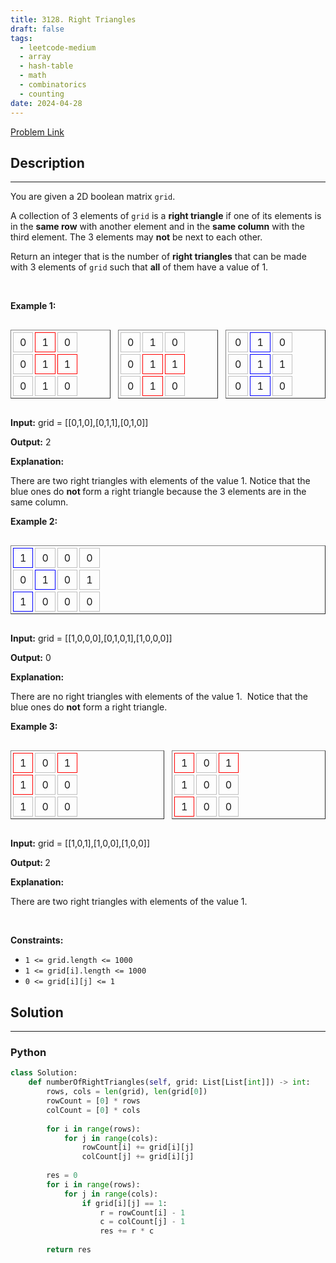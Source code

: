 ```yaml
---
title: 3128. Right Triangles
draft: false
tags: 
  - leetcode-medium
  - array
  - hash-table
  - math
  - combinatorics
  - counting
date: 2024-04-28
---
```


[Problem Link](https://leetcode.com/problems/right-triangles/)

## Description

---
<p>You are given a 2D boolean matrix <code>grid</code>.</p>

<p>A collection of 3 elements of <code>grid</code> is a <strong>right triangle</strong> if one of its elements is in the <strong>same row</strong> with another element and in the <strong>same column</strong> with the third element. The 3 elements may <strong>not</strong> be next to each other.</p>

<p>Return an integer that is the number of <strong>right triangles</strong> that can be made with 3 elements of <code>grid</code> such that <strong>all</strong> of them have a value of 1.</p>

<p>&nbsp;</p>
<p><strong class="example">Example 1:</strong></p>

<div style="display:flex; gap: 12px;">
<table border="1" cellspacing="3" style="border-collapse: separate; text-align: center;">
	<tbody>
		<tr>
			<td data-darkreader-inline-border-bottom="" data-darkreader-inline-border-left="" data-darkreader-inline-border-right="" data-darkreader-inline-border-top="" style="padding: 5px 10px; border: 1px solid silver; --darkreader-inline-border-top: #8c8273; --darkreader-inline-border-right: #8c8273; --darkreader-inline-border-bottom: #8c8273; --darkreader-inline-border-left: #8c8273;">0</td>
			<td data-darkreader-inline-border-bottom="" data-darkreader-inline-border-left="" data-darkreader-inline-border-right="" data-darkreader-inline-border-top="" style="padding: 5px 10px; border: 1px solid red; --darkreader-inline-border-top: #b30000; --darkreader-inline-border-right: #b30000; --darkreader-inline-border-bottom: #b30000; --darkreader-inline-border-left: #b30000;">1</td>
			<td data-darkreader-inline-border-bottom="" data-darkreader-inline-border-left="" data-darkreader-inline-border-right="" data-darkreader-inline-border-top="" style="padding: 5px 10px; border: 1px solid silver; --darkreader-inline-border-top: #8c8273; --darkreader-inline-border-right: #8c8273; --darkreader-inline-border-bottom: #8c8273; --darkreader-inline-border-left: #8c8273;">0</td>
		</tr>
		<tr>
			<td data-darkreader-inline-border-bottom="" data-darkreader-inline-border-left="" data-darkreader-inline-border-right="" data-darkreader-inline-border-top="" style="padding: 5px 10px; border: 1px solid silver; --darkreader-inline-border-top: #8c8273; --darkreader-inline-border-right: #8c8273; --darkreader-inline-border-bottom: #8c8273; --darkreader-inline-border-left: #8c8273;">0</td>
			<td data-darkreader-inline-border-bottom="" data-darkreader-inline-border-left="" data-darkreader-inline-border-right="" data-darkreader-inline-border-top="" style="padding: 5px 10px; border: 1px solid red; --darkreader-inline-border-top: #b30000; --darkreader-inline-border-right: #b30000; --darkreader-inline-border-bottom: #b30000; --darkreader-inline-border-left: #b30000;">1</td>
			<td data-darkreader-inline-border-bottom="" data-darkreader-inline-border-left="" data-darkreader-inline-border-right="" data-darkreader-inline-border-top="" style="padding: 5px 10px; border: 1px solid red; --darkreader-inline-border-top: #b30000; --darkreader-inline-border-right: #b30000; --darkreader-inline-border-bottom: #b30000; --darkreader-inline-border-left: #b30000;">1</td>
		</tr>
		<tr>
			<td data-darkreader-inline-border-bottom="" data-darkreader-inline-border-left="" data-darkreader-inline-border-right="" data-darkreader-inline-border-top="" style="padding: 5px 10px; border: 1px solid silver; --darkreader-inline-border-top: #8c8273; --darkreader-inline-border-right: #8c8273; --darkreader-inline-border-bottom: #8c8273; --darkreader-inline-border-left: #8c8273;">0</td>
			<td data-darkreader-inline-border-bottom="" data-darkreader-inline-border-left="" data-darkreader-inline-border-right="" data-darkreader-inline-border-top="" style="padding: 5px 10px; border: 1px solid silver; --darkreader-inline-border-top: #8c8273; --darkreader-inline-border-right: #8c8273; --darkreader-inline-border-bottom: #8c8273; --darkreader-inline-border-left: #8c8273;">1</td>
			<td data-darkreader-inline-border-bottom="" data-darkreader-inline-border-left="" data-darkreader-inline-border-right="" data-darkreader-inline-border-top="" style="padding: 5px 10px; border: 1px solid silver; --darkreader-inline-border-top: #8c8273; --darkreader-inline-border-right: #8c8273; --darkreader-inline-border-bottom: #8c8273; --darkreader-inline-border-left: #8c8273;">0</td>
		</tr>
	</tbody>
</table>

<table border="1" cellspacing="3" style="border-collapse: separate; text-align: center;">
	<tbody>
		<tr>
			<td data-darkreader-inline-border-bottom="" data-darkreader-inline-border-left="" data-darkreader-inline-border-right="" data-darkreader-inline-border-top="" style="padding: 5px 10px; border: 1px solid silver; --darkreader-inline-border-top: #8c8273; --darkreader-inline-border-right: #8c8273; --darkreader-inline-border-bottom: #8c8273; --darkreader-inline-border-left: #8c8273;">0</td>
			<td data-darkreader-inline-border-bottom="" data-darkreader-inline-border-left="" data-darkreader-inline-border-right="" data-darkreader-inline-border-top="" style="padding: 5px 10px; border: 1px solid silver; --darkreader-inline-border-top: #8c8273; --darkreader-inline-border-right: #8c8273; --darkreader-inline-border-bottom: #8c8273; --darkreader-inline-border-left: #8c8273;">1</td>
			<td data-darkreader-inline-border-bottom="" data-darkreader-inline-border-left="" data-darkreader-inline-border-right="" data-darkreader-inline-border-top="" style="padding: 5px 10px; border: 1px solid silver; --darkreader-inline-border-top: #8c8273; --darkreader-inline-border-right: #8c8273; --darkreader-inline-border-bottom: #8c8273; --darkreader-inline-border-left: #8c8273;">0</td>
		</tr>
		<tr>
			<td data-darkreader-inline-border-bottom="" data-darkreader-inline-border-left="" data-darkreader-inline-border-right="" data-darkreader-inline-border-top="" style="padding: 5px 10px; border: 1px solid silver; --darkreader-inline-border-top: #8c8273; --darkreader-inline-border-right: #8c8273; --darkreader-inline-border-bottom: #8c8273; --darkreader-inline-border-left: #8c8273;">0</td>
			<td data-darkreader-inline-border-bottom="" data-darkreader-inline-border-left="" data-darkreader-inline-border-right="" data-darkreader-inline-border-top="" style="padding: 5px 10px; border: 1px solid red; --darkreader-inline-border-top: #b30000; --darkreader-inline-border-right: #b30000; --darkreader-inline-border-bottom: #b30000; --darkreader-inline-border-left: #b30000;">1</td>
			<td data-darkreader-inline-border-bottom="" data-darkreader-inline-border-left="" data-darkreader-inline-border-right="" data-darkreader-inline-border-top="" style="padding: 5px 10px; border: 1px solid red; --darkreader-inline-border-top: #b30000; --darkreader-inline-border-right: #b30000; --darkreader-inline-border-bottom: #b30000; --darkreader-inline-border-left: #b30000;">1</td>
		</tr>
		<tr>
			<td data-darkreader-inline-border-bottom="" data-darkreader-inline-border-left="" data-darkreader-inline-border-right="" data-darkreader-inline-border-top="" style="padding: 5px 10px; border: 1px solid silver; --darkreader-inline-border-top: #8c8273; --darkreader-inline-border-right: #8c8273; --darkreader-inline-border-bottom: #8c8273; --darkreader-inline-border-left: #8c8273;">0</td>
			<td data-darkreader-inline-border-bottom="" data-darkreader-inline-border-left="" data-darkreader-inline-border-right="" data-darkreader-inline-border-top="" style="padding: 5px 10px; border: 1px solid red; --darkreader-inline-border-top: #b30000; --darkreader-inline-border-right: #b30000; --darkreader-inline-border-bottom: #b30000; --darkreader-inline-border-left: #b30000;">1</td>
			<td data-darkreader-inline-border-bottom="" data-darkreader-inline-border-left="" data-darkreader-inline-border-right="" data-darkreader-inline-border-top="" style="padding: 5px 10px; border: 1px solid silver; --darkreader-inline-border-top: #8c8273; --darkreader-inline-border-right: #8c8273; --darkreader-inline-border-bottom: #8c8273; --darkreader-inline-border-left: #8c8273;">0</td>
		</tr>
	</tbody>
</table>

<table border="1" cellspacing="3" style="border-collapse: separate; text-align: center;">
	<tbody>
		<tr>
			<td data-darkreader-inline-border-bottom="" data-darkreader-inline-border-left="" data-darkreader-inline-border-right="" data-darkreader-inline-border-top="" style="padding: 5px 10px; border: 1px solid silver; --darkreader-inline-border-top: #8c8273; --darkreader-inline-border-right: #8c8273; --darkreader-inline-border-bottom: #8c8273; --darkreader-inline-border-left: #8c8273;">0</td>
			<td data-darkreader-inline-border-bottom="" data-darkreader-inline-border-left="" data-darkreader-inline-border-right="" data-darkreader-inline-border-top="" style="padding: 5px 10px; border: 1px solid blue; --darkreader-inline-border-top: #b30000; --darkreader-inline-border-right: #b30000; --darkreader-inline-border-bottom: #b30000; --darkreader-inline-border-left: #b30000;">1</td>
			<td data-darkreader-inline-border-bottom="" data-darkreader-inline-border-left="" data-darkreader-inline-border-right="" data-darkreader-inline-border-top="" style="padding: 5px 10px; border: 1px solid silver; --darkreader-inline-border-top: #8c8273; --darkreader-inline-border-right: #8c8273; --darkreader-inline-border-bottom: #8c8273; --darkreader-inline-border-left: #8c8273;">0</td>
		</tr>
		<tr>
			<td data-darkreader-inline-border-bottom="" data-darkreader-inline-border-left="" data-darkreader-inline-border-right="" data-darkreader-inline-border-top="" style="padding: 5px 10px; border: 1px solid silver; --darkreader-inline-border-top: #8c8273; --darkreader-inline-border-right: #8c8273; --darkreader-inline-border-bottom: #8c8273; --darkreader-inline-border-left: #8c8273;">0</td>
			<td data-darkreader-inline-border-bottom="" data-darkreader-inline-border-left="" data-darkreader-inline-border-right="" data-darkreader-inline-border-top="" style="padding: 5px 10px; border: 1px solid blue; --darkreader-inline-border-top: #b30000; --darkreader-inline-border-right: #b30000; --darkreader-inline-border-bottom: #b30000; --darkreader-inline-border-left: #b30000;">1</td>
			<td data-darkreader-inline-border-bottom="" data-darkreader-inline-border-left="" data-darkreader-inline-border-right="" data-darkreader-inline-border-top="" style="padding: 5px 10px; border: 1px solid silver; --darkreader-inline-border-top: #b30000; --darkreader-inline-border-right: #b30000; --darkreader-inline-border-bottom: #b30000; --darkreader-inline-border-left: #b30000;">1</td>
		</tr>
		<tr>
			<td data-darkreader-inline-border-bottom="" data-darkreader-inline-border-left="" data-darkreader-inline-border-right="" data-darkreader-inline-border-top="" style="padding: 5px 10px; border: 1px solid silver; --darkreader-inline-border-top: #8c8273; --darkreader-inline-border-right: #8c8273; --darkreader-inline-border-bottom: #8c8273; --darkreader-inline-border-left: #8c8273;">0</td>
			<td data-darkreader-inline-border-bottom="" data-darkreader-inline-border-left="" data-darkreader-inline-border-right="" data-darkreader-inline-border-top="" style="padding: 5px 10px; border: 1px solid blue; --darkreader-inline-border-top: #8c8273; --darkreader-inline-border-right: #8c8273; --darkreader-inline-border-bottom: #8c8273; --darkreader-inline-border-left: #8c8273;">1</td>
			<td data-darkreader-inline-border-bottom="" data-darkreader-inline-border-left="" data-darkreader-inline-border-right="" data-darkreader-inline-border-top="" style="padding: 5px 10px; border: 1px solid silver; --darkreader-inline-border-top: #8c8273; --darkreader-inline-border-right: #8c8273; --darkreader-inline-border-bottom: #8c8273; --darkreader-inline-border-left: #8c8273;">0</td>
		</tr>
	</tbody>
</table>
</div>

<div class="example-block">
<p><strong>Input:</strong> <span class="example-io">grid = [[0,1,0],[0,1,1],[0,1,0]]</span></p>

<p><strong>Output:</strong> <span class="example-io">2</span></p>

<p><strong>Explanation:</strong></p>

<p>There are two right triangles with elements of the value 1. Notice that the blue ones do <strong>not&nbsp;</strong>form a right triangle because the 3 elements are in the same column.</p>
</div>

<p><strong class="example">Example 2:</strong></p>

<div style="display:flex; gap: 12px;">
<table border="1" cellspacing="3" style="border-collapse: separate; text-align: center;">
	<tbody>
		<tr>
			<td data-darkreader-inline-border-bottom="" data-darkreader-inline-border-left="" data-darkreader-inline-border-right="" data-darkreader-inline-border-top="" style="padding: 5px 10px; border: 1px solid blue; --darkreader-inline-border-top: #8c8273; --darkreader-inline-border-right: #8c8273; --darkreader-inline-border-bottom: #8c8273; --darkreader-inline-border-left: #8c8273;">1</td>
			<td data-darkreader-inline-border-bottom="" data-darkreader-inline-border-left="" data-darkreader-inline-border-right="" data-darkreader-inline-border-top="" style="padding: 5px 10px; border: 1px solid silver; --darkreader-inline-border-top: #8c8273; --darkreader-inline-border-right: #8c8273; --darkreader-inline-border-bottom: #8c8273; --darkreader-inline-border-left: #8c8273;">0</td>
			<td data-darkreader-inline-border-bottom="" data-darkreader-inline-border-left="" data-darkreader-inline-border-right="" data-darkreader-inline-border-top="" style="padding: 5px 10px; border: 1px solid silver; --darkreader-inline-border-top: #8c8273; --darkreader-inline-border-right: #8c8273; --darkreader-inline-border-bottom: #8c8273; --darkreader-inline-border-left: #8c8273;">0</td>
			<td data-darkreader-inline-border-bottom="" data-darkreader-inline-border-left="" data-darkreader-inline-border-right="" data-darkreader-inline-border-top="" style="padding: 5px 10px; border: 1px solid silver; --darkreader-inline-border-top: #8c8273; --darkreader-inline-border-right: #8c8273; --darkreader-inline-border-bottom: #8c8273; --darkreader-inline-border-left: #8c8273;">0</td>
		</tr>
		<tr>
			<td data-darkreader-inline-border-bottom="" data-darkreader-inline-border-left="" data-darkreader-inline-border-right="" data-darkreader-inline-border-top="" style="padding: 5px 10px; border: 1px solid silver; --darkreader-inline-border-top: #8c8273; --darkreader-inline-border-right: #8c8273; --darkreader-inline-border-bottom: #8c8273; --darkreader-inline-border-left: #8c8273;">0</td>
			<td data-darkreader-inline-border-bottom="" data-darkreader-inline-border-left="" data-darkreader-inline-border-right="" data-darkreader-inline-border-top="" style="padding: 5px 10px; border: 1px solid blue; --darkreader-inline-border-top: #8c8273; --darkreader-inline-border-right: #8c8273; --darkreader-inline-border-bottom: #8c8273; --darkreader-inline-border-left: #8c8273;">1</td>
			<td data-darkreader-inline-border-bottom="" data-darkreader-inline-border-left="" data-darkreader-inline-border-right="" data-darkreader-inline-border-top="" style="padding: 5px 10px; border: 1px solid silver; --darkreader-inline-border-top: #8c8273; --darkreader-inline-border-right: #8c8273; --darkreader-inline-border-bottom: #8c8273; --darkreader-inline-border-left: #8c8273;">0</td>
			<td data-darkreader-inline-border-bottom="" data-darkreader-inline-border-left="" data-darkreader-inline-border-right="" data-darkreader-inline-border-top="" style="padding: 5px 10px; border: 1px solid silver; --darkreader-inline-border-top: #8c8273; --darkreader-inline-border-right: #8c8273; --darkreader-inline-border-bottom: #8c8273; --darkreader-inline-border-left: #8c8273;">1</td>
		</tr>
		<tr>
			<td data-darkreader-inline-border-bottom="" data-darkreader-inline-border-left="" data-darkreader-inline-border-right="" data-darkreader-inline-border-top="" style="padding: 5px 10px; border: 1px solid blue; --darkreader-inline-border-top: #8c8273; --darkreader-inline-border-right: #8c8273; --darkreader-inline-border-bottom: #8c8273; --darkreader-inline-border-left: #8c8273;">1</td>
			<td data-darkreader-inline-border-bottom="" data-darkreader-inline-border-left="" data-darkreader-inline-border-right="" data-darkreader-inline-border-top="" style="padding: 5px 10px; border: 1px solid silver; --darkreader-inline-border-top: #8c8273; --darkreader-inline-border-right: #8c8273; --darkreader-inline-border-bottom: #8c8273; --darkreader-inline-border-left: #8c8273;">0</td>
			<td data-darkreader-inline-border-bottom="" data-darkreader-inline-border-left="" data-darkreader-inline-border-right="" data-darkreader-inline-border-top="" style="padding: 5px 10px; border: 1px solid silver; --darkreader-inline-border-top: #8c8273; --darkreader-inline-border-right: #8c8273; --darkreader-inline-border-bottom: #8c8273; --darkreader-inline-border-left: #8c8273;">0</td>
			<td data-darkreader-inline-border-bottom="" data-darkreader-inline-border-left="" data-darkreader-inline-border-right="" data-darkreader-inline-border-top="" style="padding: 5px 10px; border: 1px solid silver; --darkreader-inline-border-top: #8c8273; --darkreader-inline-border-right: #8c8273; --darkreader-inline-border-bottom: #8c8273; --darkreader-inline-border-left: #8c8273;">0</td>
		</tr>
	</tbody>
</table>
</div>

<div class="example-block">
<p><strong>Input:</strong> <span class="example-io">grid = [[1,0,0,0],[0,1,0,1],[1,0,0,0]]</span></p>

<p><strong>Output:</strong> <span class="example-io">0</span></p>

<p><strong>Explanation:</strong></p>

<p>There are no right triangles with elements of the value 1. &nbsp;Notice that the blue ones do <strong>not</strong> form a right triangle.</p>
</div>

<p><strong class="example">Example 3:</strong></p>

<div style="display:flex; gap: 12px;">
<table border="1" cellspacing="3" style="border-collapse: separate; text-align: center;">
	<tbody>
		<tr>
			<td data-darkreader-inline-border-bottom="" data-darkreader-inline-border-left="" data-darkreader-inline-border-right="" data-darkreader-inline-border-top="" style="padding: 5px 10px; border: 1px solid red; --darkreader-inline-border-top: #b30000; --darkreader-inline-border-right: #b30000; --darkreader-inline-border-bottom: #b30000; --darkreader-inline-border-left: #b30000;">1</td>
			<td data-darkreader-inline-border-bottom="" data-darkreader-inline-border-left="" data-darkreader-inline-border-right="" data-darkreader-inline-border-top="" style="padding: 5px 10px; border: 1px solid silver; --darkreader-inline-border-top: #8c8273; --darkreader-inline-border-right: #8c8273; --darkreader-inline-border-bottom: #8c8273; --darkreader-inline-border-left: #8c8273;">0</td>
			<td data-darkreader-inline-border-bottom="" data-darkreader-inline-border-left="" data-darkreader-inline-border-right="" data-darkreader-inline-border-top="" style="padding: 5px 10px; border: 1px solid red; --darkreader-inline-border-top: #b30000; --darkreader-inline-border-right: #b30000; --darkreader-inline-border-bottom: #b30000; --darkreader-inline-border-left: #b30000;">1</td>
		</tr>
		<tr>
			<td data-darkreader-inline-border-bottom="" data-darkreader-inline-border-left="" data-darkreader-inline-border-right="" data-darkreader-inline-border-top="" style="padding: 5px 10px; border: 1px solid red; --darkreader-inline-border-top: #b30000; --darkreader-inline-border-right: #b30000; --darkreader-inline-border-bottom: #b30000; --darkreader-inline-border-left: #b30000;">1</td>
			<td data-darkreader-inline-border-bottom="" data-darkreader-inline-border-left="" data-darkreader-inline-border-right="" data-darkreader-inline-border-top="" style="padding: 5px 10px; border: 1px solid silver; --darkreader-inline-border-top: #8c8273; --darkreader-inline-border-right: #8c8273; --darkreader-inline-border-bottom: #8c8273; --darkreader-inline-border-left: #8c8273;">0</td>
			<td data-darkreader-inline-border-bottom="" data-darkreader-inline-border-left="" data-darkreader-inline-border-right="" data-darkreader-inline-border-top="" style="padding: 5px 10px; border: 1px solid silver; --darkreader-inline-border-top: #8c8273; --darkreader-inline-border-right: #8c8273; --darkreader-inline-border-bottom: #8c8273; --darkreader-inline-border-left: #8c8273;">0</td>
		</tr>
		<tr>
			<td data-darkreader-inline-border-bottom="" data-darkreader-inline-border-left="" data-darkreader-inline-border-right="" data-darkreader-inline-border-top="" style="padding: 5px 10px; border: 1px solid silver; --darkreader-inline-border-top: #8c8273; --darkreader-inline-border-right: #8c8273; --darkreader-inline-border-bottom: #8c8273; --darkreader-inline-border-left: #8c8273;">1</td>
			<td data-darkreader-inline-border-bottom="" data-darkreader-inline-border-left="" data-darkreader-inline-border-right="" data-darkreader-inline-border-top="" style="padding: 5px 10px; border: 1px solid silver; --darkreader-inline-border-top: #8c8273; --darkreader-inline-border-right: #8c8273; --darkreader-inline-border-bottom: #8c8273; --darkreader-inline-border-left: #8c8273;">0</td>
			<td data-darkreader-inline-border-bottom="" data-darkreader-inline-border-left="" data-darkreader-inline-border-right="" data-darkreader-inline-border-top="" style="padding: 5px 10px; border: 1px solid silver; --darkreader-inline-border-top: #8c8273; --darkreader-inline-border-right: #8c8273; --darkreader-inline-border-bottom: #8c8273; --darkreader-inline-border-left: #8c8273;">0</td>
		</tr>
	</tbody>
</table>

<table border="1" cellspacing="3" style="border-collapse: separate; text-align: center;">
	<tbody>
		<tr>
			<td data-darkreader-inline-border-bottom="" data-darkreader-inline-border-left="" data-darkreader-inline-border-right="" data-darkreader-inline-border-top="" style="padding: 5px 10px; border: 1px solid red; --darkreader-inline-border-top: #b30000; --darkreader-inline-border-right: #b30000; --darkreader-inline-border-bottom: #b30000; --darkreader-inline-border-left: #b30000;">1</td>
			<td data-darkreader-inline-border-bottom="" data-darkreader-inline-border-left="" data-darkreader-inline-border-right="" data-darkreader-inline-border-top="" style="padding: 5px 10px; border: 1px solid silver; --darkreader-inline-border-top: #8c8273; --darkreader-inline-border-right: #8c8273; --darkreader-inline-border-bottom: #8c8273; --darkreader-inline-border-left: #8c8273;">0</td>
			<td data-darkreader-inline-border-bottom="" data-darkreader-inline-border-left="" data-darkreader-inline-border-right="" data-darkreader-inline-border-top="" style="padding: 5px 10px; border: 1px solid red; --darkreader-inline-border-top: #b30000; --darkreader-inline-border-right: #b30000; --darkreader-inline-border-bottom: #b30000; --darkreader-inline-border-left: #b30000;">1</td>
		</tr>
		<tr>
			<td data-darkreader-inline-border-bottom="" data-darkreader-inline-border-left="" data-darkreader-inline-border-right="" data-darkreader-inline-border-top="" style="padding: 5px 10px; border: 1px solid silver; --darkreader-inline-border-top: #8c8273; --darkreader-inline-border-right: #8c8273; --darkreader-inline-border-bottom: #8c8273; --darkreader-inline-border-left: #8c8273;">1</td>
			<td data-darkreader-inline-border-bottom="" data-darkreader-inline-border-left="" data-darkreader-inline-border-right="" data-darkreader-inline-border-top="" style="padding: 5px 10px; border: 1px solid silver; --darkreader-inline-border-top: #8c8273; --darkreader-inline-border-right: #8c8273; --darkreader-inline-border-bottom: #8c8273; --darkreader-inline-border-left: #8c8273;">0</td>
			<td data-darkreader-inline-border-bottom="" data-darkreader-inline-border-left="" data-darkreader-inline-border-right="" data-darkreader-inline-border-top="" style="padding: 5px 10px; border: 1px solid silver; --darkreader-inline-border-top: #8c8273; --darkreader-inline-border-right: #8c8273; --darkreader-inline-border-bottom: #8c8273; --darkreader-inline-border-left: #8c8273;">0</td>
		</tr>
		<tr>
			<td data-darkreader-inline-border-bottom="" data-darkreader-inline-border-left="" data-darkreader-inline-border-right="" data-darkreader-inline-border-top="" style="padding: 5px 10px; border: 1px solid red; --darkreader-inline-border-top: #b30000; --darkreader-inline-border-right: #b30000; --darkreader-inline-border-bottom: #b30000; --darkreader-inline-border-left: #b30000;">1</td>
			<td data-darkreader-inline-border-bottom="" data-darkreader-inline-border-left="" data-darkreader-inline-border-right="" data-darkreader-inline-border-top="" style="padding: 5px 10px; border: 1px solid silver; --darkreader-inline-border-top: #8c8273; --darkreader-inline-border-right: #8c8273; --darkreader-inline-border-bottom: #8c8273; --darkreader-inline-border-left: #8c8273;">0</td>
			<td data-darkreader-inline-border-bottom="" data-darkreader-inline-border-left="" data-darkreader-inline-border-right="" data-darkreader-inline-border-top="" style="padding: 5px 10px; border: 1px solid silver; --darkreader-inline-border-top: #8c8273; --darkreader-inline-border-right: #8c8273; --darkreader-inline-border-bottom: #8c8273; --darkreader-inline-border-left: #8c8273;">0</td>
		</tr>
	</tbody>
</table>
</div>

<div class="example-block">
<p><strong>Input:</strong> <span class="example-io">grid = [[1,0,1],[1,0,0],[1,0,0]]</span></p>

<p><strong>Output: </strong>2</p>

<p><strong>Explanation:</strong></p>

<p>There are two right triangles with elements of the value 1.</p>
</div>

<p>&nbsp;</p>
<p><strong>Constraints:</strong></p>

<ul>
	<li><code>1 &lt;= grid.length &lt;= 1000</code></li>
	<li><code>1 &lt;= grid[i].length &lt;= 1000</code></li>
	<li><code>0 &lt;= grid[i][j] &lt;= 1</code></li>
</ul>


## Solution

---
### Python
``` py title='right-triangles'
class Solution:
    def numberOfRightTriangles(self, grid: List[List[int]]) -> int:
        rows, cols = len(grid), len(grid[0])
        rowCount = [0] * rows
        colCount = [0] * cols
        
        for i in range(rows):
            for j in range(cols):
                rowCount[i] += grid[i][j]
                colCount[j] += grid[i][j]
        
        res = 0
        for i in range(rows):
            for j in range(cols):
                if grid[i][j] == 1:
                    r = rowCount[i] - 1
                    c = colCount[j] - 1
                    res += r * c
        
        return res
```

